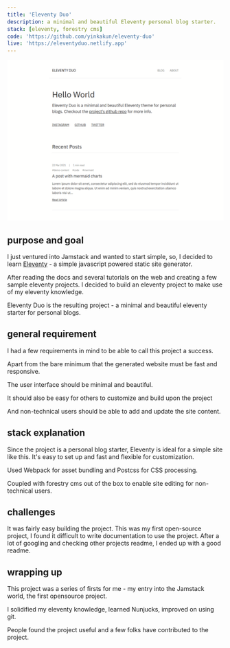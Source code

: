 ```yaml
---
title: 'Eleventy Duo'
description: a minimal and beautiful Eleventy personal blog starter.
stack: [eleventy, forestry cms]
code: 'https://github.com/yinkakun/eleventy-duo'
live: 'https://eleventyduo.netlify.app'
---
```


![screenshot of demo website](../images/eleventy-duo.png)

## purpose and goal

I just ventured into Jamstack and wanted to start simple, so, I decided to learn [Eleventy](https://www.11ty.dev) - a simple javascript powered static site generator.

After reading the docs and several tutorials on the web and creating a few sample eleventy projects. I decided to build an eleventy project to make use of my eleventy knowledge.

Eleventy Duo is the resulting project - a minimal and beautiful eleventy starter for personal blogs.

## general requirement

I had a few requirements in mind to be able to call this project a success.

Apart from the bare minimum that the generated website must be fast and responsive.

The user interface should be minimal and beautiful.

It should also be easy for others to customize and build upon the project

And non-technical users should be able to add and update the site content.

## stack explanation

Since the project is a personal blog starter, Eleventy is ideal for a simple site like this. It's easy to set up and fast and flexible for customization.

Used Webpack for asset bundling and Postcss for CSS processing.

Coupled with forestry cms out of the box to enable site editing for non-technical users.

## challenges

It was fairly easy building the project. This was my first open-source project, I found it difficult to write documentation to use the project. After a lot of googling and checking other projects readme, I ended up with a good readme.

## wrapping up

This project was a series of firsts for me - my entry into the Jamstack world, the first opensource project.

I solidified my eleventy knowledge, learned Nunjucks, improved on using git.

People found the project useful and a few folks have contributed to the project.
